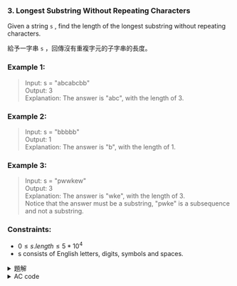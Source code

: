 ### 3. Longest Substring Without Repeating Characters  

Given a string `s` , find the length of the longest
substring without repeating characters.  

給予一字串 `s` ，回傳沒有重複字元的子字串的長度。  

### Example 1:  

> Input: s = "abcabcbb"  
> Output: 3  
> Explanation: The answer is "abc", with the length of 3.  

### Example 2:  

> Input: s = "bbbbb"  
> Output: 1  
> Explanation: The answer is "b", with the length of 1.  

### Example 3:  

> Input: s = "pwwkew"  
> Output: 3  
> Explanation: The answer is "wke", with the length of 3.  
> Notice that the answer must be a substring, "pwke" is a subsequence and not a substring.  

### Constraints:  

* $0 \leq s.length \leq 5 * 10^4$  
* s consists of English letters, digits, symbols and spaces.  

<details>

<summary>題解</summary>

字元轉換成 ASCII code，紀錄某字元最近一次出現的位置  
利用雙指針的方式掃描字串  

右方指針一直向右掃描，如果遇到重複的話  
左方指針移動到重複字元最近一次出現的位置，再計算子字串長度  

```cpp
class Solution {
public:
    int lengthOfLongestSubstring(string s) {
        int b[300]={0};
        int mx=0;
        int l=0,r=0;
        for(;r<s.size();r++){
            l=max(b[s[r]],l);
            mx=max(mx,r-l+1);
            b[s[r]]=r+1;
        }
        return mx;
    }
};
```

<img width="668" alt="leet0003_0" src="https://github.com/user-attachments/assets/e25aff9c-ae6c-48ac-b175-831cb1357a96">  

* 空間複雜度： $O(1)$  
* 時間複雜度： $O(s.size())$  

</details>

<details>

<summary>AC code</summary>

```cpp
class Solution {
public:
    int lengthOfLongestSubstring(string s) {
        int b[300]={0};
        int mx=0;
        int l=0,r=0;
        for(;r<s.size();r++){
            l=max(b[s[r]],l);
            mx=max(mx,r-l+1);
            b[s[r]]=r+1;
        }
        return mx;
    }
};
```

</details>
